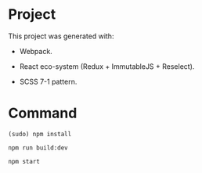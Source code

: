 # Project

This project was generated with:

- Webpack.

- React eco-system (Redux + ImmutableJS + Reselect).

- SCSS 7-1 pattern. 

# Command

`(sudo) npm install`

`npm run build:dev`

`npm start`
